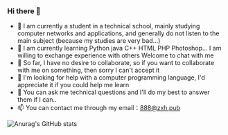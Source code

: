 ### Hi there 👋

- 🔭 I am currently a student in a technical school, mainly studying computer networks and applications, and generally do not listen to the main subject (because my studies are very bad...)
- 🌱 I am currently learning Python java C++ HTML PHP Photoshop... I am willing to exchange experience with others Welcome to chat with me
- 👯 So far, I have no desire to collaborate, so if you want to collaborate with me on something, then sorry I can't accept it
- 🤔 I'm looking for help with a computer programming language, I'd appreciate it if you could help me learn
- 💬 You can ask me technical questions and I'll do my best to answer them if I can..
- 📫 You can contact me through my email：888@zxh.pub

![Anurag's GitHub stats](https://github-readme-stats.vercel.app/api?username=zuwias)
